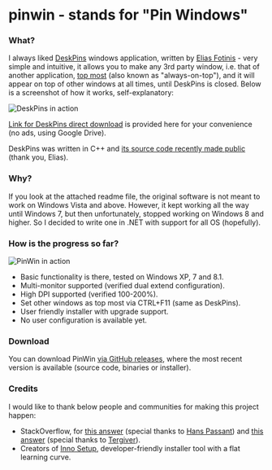 # pinwin - stands for "Pin Windows"
### What?
I always liked [DeskPins](http://efotinis.neocities.org/deskpins/index.html) windows application, written by [Elias Fotinis](http://efotinis.neocities.org/about.html) - very simple and intuitive, it allows you to make any 3rd party window, i.e. that of another application, [top most](https://msdn.microsoft.com/en-us/library/system.windows.window.topmost%28v=vs.110%29.aspx) (also known as "always-on-top"), and it will appear on top of other windows at all times, until DeskPins is closed. Below is a screenshot of how it works, self-explanatory:

![DeskPins in action](http://i.imgur.com/Y65spks.png)

[Link for DeskPins direct download](https://drive.google.com/file/d/0BzOSyp06l5JwMVNXYkFMQXNMUTQ/view?usp=sharing) is provided here for your convenience (no ads, using Google Drive).

DeskPins was written in C++ and [its source code recently made public](https://bitbucket.org/efotinis/deskpins) (thank you, Elias).

### Why?
If you look at the attached readme file, the original software is not meant to work on Windows Vista and above. However, it kept working all the way until Windows 7, but then unfortunately, stopped working on Windows 8 and higher.
So I decided to write one in .NET with support for all OS (hopefully).

### How is the progress so far?

![PinWin in action](https://i.imgur.com/aH0FWrw.png)

- Basic functionality is there, tested on Windows XP, 7 and 8.1.
- Multi-monitor supported (verified dual extend configuration).
- High DPI supported (verified 100-200%).
- Set other windows as top most via CTRL+F11 (same as DeskPins).
- User friendly installer with upgrade support.
- No user configuration is available yet.

### Download

You can download PinWin [via GitHub releases](https://github.com/VictorZakharov/pinwin/releases), where the most recent version is available (source code, binaries or installer).

### Credits

I would like to thank below people and communities for making this project happen:
- StackOverflow, for [this answer](http://stackoverflow.com/questions/17897646/gma-useractivitymonitor-setwindowshookex-error-126) (special thanks to [Hans Passant](http://stackoverflow.com/users/17034/hans-passant)) and [this answer](http://stackoverflow.com/questions/4604023/unable-to-read-another-applications-caption) (special thanks to [Tergiver](http://stackoverflow.com/users/351385/tergiver)).
- Creators of [Inno Setup](http://www.jrsoftware.org/isinfo.php), developer-friendly installer tool with a flat learning curve.
